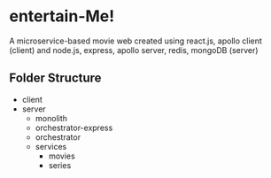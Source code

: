 # entertain-Me!
A microservice-based movie web created using react.js, apollo client (client) and node.js, express, apollo server, redis, mongoDB (server)

## Folder Structure
- client
- server
  - monolith
  - orchestrator-express
  - orchestrator
  - services
    - movies
    - series
